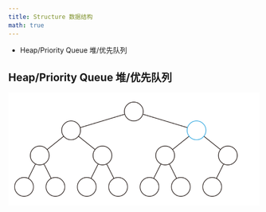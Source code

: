 ```yaml
---
title: Structure 数据结构
math: true
---
```


+ Heap/Priority Queue 堆/优先队列

## Heap/Priority Queue 堆/优先队列
[![Heap](./binary_heap_insert.svg)](./binary_heap_insert.svg)

